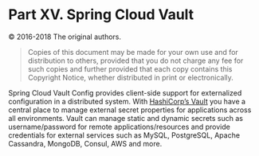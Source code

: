# Part XV. Spring Cloud Vault

© 2016-2018 The original authors.

> Copies of this document may be made for your own use and for distribution to others, provided that you do not charge any fee for such copies and further provided that each copy contains this Copyright Notice, whether distributed in print or electronically.

Spring Cloud Vault Config provides client-side support for externalized configuration in a distributed system. With [HashiCorp’s Vault](https://www.vaultproject.io) you have a central place to manage external secret properties for applications across all environments. Vault can manage static and dynamic secrets such as username/password for remote applications/resources and provide credentials for external services such as MySQL, PostgreSQL, Apache Cassandra, MongoDB, Consul, AWS and more.

